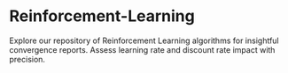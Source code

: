 # Reinforcement-Learning
Explore our repository of Reinforcement Learning algorithms for insightful convergence reports. Assess learning rate and discount rate impact with precision.
